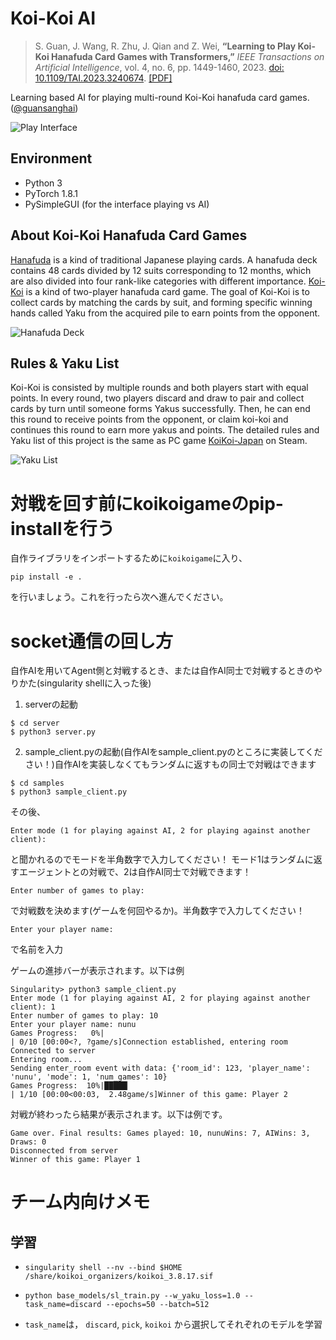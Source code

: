 # Koi-Koi AI

>S. Guan, J. Wang, R. Zhu, J. Qian and Z. Wei, **“Learning to Play Koi-Koi Hanafuda Card Games with Transformers,”** *IEEE Transactions on Artificial Intelligence*, vol. 4, no. 6, pp. 1449-1460, 2023. [doi: 10.1109/TAI.2023.3240674](https://ieeexplore.ieee.org/document/10032777). [\[PDF\]](https://github.com/guansanghai/KoiKoi-AI/raw/main/TAI.2023.3240674.pdf)

Learning based AI for playing multi-round Koi-Koi hanafuda card games. ([@guansanghai](https://github.com/guansanghai))

![Play Interface](/markdown/Kapture.gif)

## Environment

* Python 3
* PyTorch 1.8.1
* PySimpleGUI (for the interface playing vs AI)

## About Koi-Koi Hanafuda Card Games

[Hanafuda](https://en.wikipedia.org/wiki/Hanafuda) is a kind of traditional Japanese playing cards. A hanafuda deck contains 48 cards divided by 12 suits corresponding to 12 months, which are also divided into four rank-like categories with different importance. [Koi-Koi](https://en.wikipedia.org/wiki/Koi-Koi) is a kind of two-player hanafuda card game. The goal of Koi-Koi is to collect cards by matching the cards by suit, and forming specific winning hands called Yaku from the acquired pile to earn points from the opponent.

![Hanafuda Deck](/markdown/koikoi_deck.png)

## Rules & Yaku List

Koi-Koi is consisted by multiple rounds and both players start with equal points. In every round, two players discard and draw to pair and collect cards by turn until someone forms Yakus successfully. Then, he can end this round to receive points from the opponent, or claim koi-koi and continues this round to earn more yakus and points. The detailed rules and Yaku list of this project is the same as PC game [KoiKoi-Japan](https://store.steampowered.com/app/364930/KoiKoi_Japan_Hanafuda_playing_cards/) on Steam.

![Yaku List](/markdown/koikoi_yaku.png)


# 対戦を回す前にkoikoigameのpip-installを行う

自作ライブラリをインポートするために`koikoigame`に入り、
```
pip install -e .
```
を行いましょう。これを行ったら次へ進んでください。

# socket通信の回し方

自作AIを用いてAgent側と対戦するとき、または自作AI同士で対戦するときのやりかた(singularity shellに入った後)

1. serverの起動

```
$ cd server
$ python3 server.py
```

2. sample_client.pyの起動(自作AIをsample_client.pyのところに実装してください！)自作AIを実装しなくてもランダムに返すもの同士で対戦はできます

```
$ cd samples
$ python3 sample_client.py
```

その後、
```
Enter mode (1 for playing against AI, 2 for playing against another client): 
```
と聞かれるのでモードを半角数字で入力してください！
モード1はランダムに返すエージェントとの対戦で、2は自作AI同士で対戦できます！

```
Enter number of games to play: 
```
で対戦数を決めます(ゲームを何回やるか)。半角数字で入力してください！

```
Enter your player name: 
```
で名前を入力

ゲームの進捗バーが表示されます。以下は例
```
Singularity> python3 sample_client.py 
Enter mode (1 for playing against AI, 2 for playing against another client): 1
Enter number of games to play: 10
Enter your player name: nunu
Games Progress:   0%|                                                            | 0/10 [00:00<?, ?game/s]Connection established, entering room
Connected to server
Entering room...
Sending enter_room event with data: {'room_id': 123, 'player_name': 'nunu', 'mode': 1, 'num_games': 10}
Games Progress:  10%|█████▏                                              | 1/10 [00:00<00:03,  2.48game/s]Winner of this game: Player 2
```

対戦が終わったら結果が表示されます。以下は例です。
```
Game over. Final results: Games played: 10, nunuWins: 7, AIWins: 3, Draws: 0
Disconnected from server
Winner of this game: Player 1
```

# チーム内向けメモ

## 学習
- `singularity shell --nv --bind $HOME /share/koikoi_organizers/koikoi_3.8.17.sif`
- `python base_models/sl_train.py --w_yaku_loss=1.0 --task_name=discard --epochs=50 --batch=512`

- `task_name`は， `discard`, `pick`, `koikoi` から選択してそれぞれのモデルを学習
